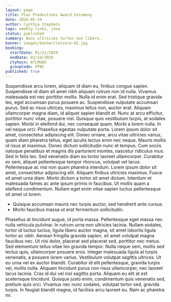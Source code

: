 ```yaml
---
layout: page
title: Flex Productions Award Ceremony
date: 2016-05-24
author: Cynthia Stephens
tags: weekly links, java
status: published
summary: Nunc ultricies tortor non libero.
banner: images/banner/leisure-02.jpg
booking:
  startDate: 01/21/2019
  endDate: 01/24/2019
  ctyhocn: ATLMGHX
  groupCode: FPAC
published: true
---
```

Suspendisse arcu lorem, aliquam id diam eu, finibus congue sapien. Suspendisse id diam sit amet nibh aliquam rutrum non id nulla. Vivamus malesuada est nec porttitor mollis. Nulla id enim erat. Sed tristique gravida leo, eget accumsan purus posuere ac. Suspendisse vulputate accumsan purus. Sed ac risus ultrices, maximus tellus non, auctor erat. Aliquam ullamcorper magna diam, id aliquet sapien blandit et. Nunc at arcu efficitur, porttitor nunc vitae, posuere nisl. Quisque quis vestibulum turpis, at sodales sapien. Morbi in eleifend dui, nec consequat quam. Morbi a lorem nulla. In vel neque orci. Phasellus egestas vulputate porta. Lorem ipsum dolor sit amet, consectetur adipiscing elit. Donec ornare, arcu vitae ultricies varius, quam diam pharetra tellus, eget iaculis lectus enim nec neque.
Mauris mollis id risus at maximus. Donec dictum sollicitudin nunc et tempus. Cum sociis natoque penatibus et magnis dis parturient montes, nascetur ridiculus mus. Sed in felis leo. Sed venenatis diam eu tortor laoreet ullamcorper. Curabitur ex sem, aliquet pellentesque tempor rhoncus, volutpat vel lacus. Pellentesque ac nisi non quam pharetra interdum. Lorem ipsum dolor sit amet, consectetur adipiscing elit. Aliquam finibus ultricies maximus. Fusce sit amet urna diam. Morbi dictum a tortor sit amet dictum. Interdum et malesuada fames ac ante ipsum primis in faucibus. Ut mollis quam a eleifend condimentum. Nullam eget enim vitae sapien luctus pellentesque sit amet ut lorem.

* Quisque accumsan mauris nec turpis auctor, sed hendrerit ante cursus
* Morbi faucibus massa ut erat fermentum sollicitudin.

Phasellus at tincidunt augue, id porta massa. Pellentesque eget massa nec nulla vehicula pulvinar. In rutrum urna non ultricies lacinia. Nullam sodales, tortor id luctus luctus, ligula libero auctor magna, sit amet lobortis ligula tortor ac nibh. Aenean fringilla gravida sapien, sit amet volutpat magna faucibus nec. Ut nisi dolor, placerat sed placerat sed, porttitor nec metus. Sed elementum tellus vitae leo gravida tempor. Nulla neque sem, mollis sed lectus quis, ullamcorper posuere eros. Integer malesuada ligula at turpis venenatis, a posuere lorem varius. Vestibulum volutpat sagittis ultrices.
Ut eu urna vel ex auctor blandit. Curabitur id elit pellentesque, gravida turpis vel, mollis nulla. Aliquam tincidunt purus non risus ullamcorper, nec laoreet lacus lacinia. Cras id dui vel nisl sagittis porta. Aliquam eu elit at est scelerisque tincidunt. Quisque justo enim, condimentum quis venenatis sed, pretium quis orci. Vivamus nec nunc sodales, volutpat tortor sed, gravida turpis. In feugiat blandit magna, id facilisis arcu laoreet eu. Nam ac pharetra mi.
